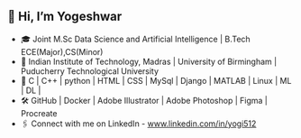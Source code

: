 ## 👋 Hi, I’m Yogeshwar 
- 🎓 Joint M.Sc Data Science and Artificial Intelligence | B.Tech ECE(Major),CS(Minor)
- 🏫 Indian Institute of Technology, Madras | University of Birmingham | Puducherry Technological University 
- 👀 C | C++ | python | HTML | CSS | MySql | Django | MATLAB | Linux | ML | DL |
- 🛠️ GitHub | Docker | Adobe Illustrator | Adobe Photoshop | Figma | Procreate
- 🖇 Connect with me on LinkedIn - www.linkedin.com/in/yogi512



<!---
yogi512/yogi512 is a ✨ special ✨ repository because its `README.md` (this file) appears on your GitHub profile.
You can click the Preview link to take a look at your changes.
--->
